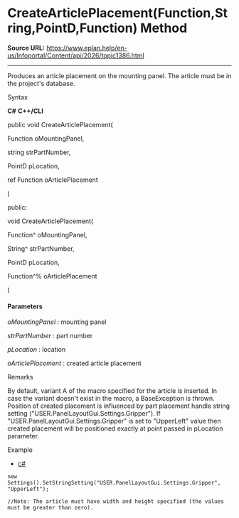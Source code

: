 # CreateArticlePlacement(Function,String,PointD,Function) Method

**Source URL:** https://www.eplan.help/en-us/Infoportal/Content/api/2026/topic1386.html

---

Produces an article placement on the mounting panel. The article must be in the project's database.

Syntax

**C#**
**C++/CLI**


public void CreateArticlePlacement( 

   Function oMountingPanel,

   string strPartNumber,

   PointD pLocation,

   ref Function oArticlePlacement

)

public:

void CreateArticlePlacement( 

   Function^ oMountingPanel,

   String^ strPartNumber,

   PointD pLocation,

   Function^% oArticlePlacement

)


#### Parameters

*oMountingPanel*
:   mounting panel

*strPartNumber*
:   part number

*pLocation*
:   location

*oArticlePlacement*
:   created article placement

Remarks

By default, variant A of the macro specified for the article is inserted. In case the variant doesn't exist in the macro, a BaseException is thrown. Position of created placement is influenced by part placement handle string setting ("USER.PanelLayoutGui.Settings.Gripper"). If "USER.PanelLayoutGui.Settings.Gripper" is set to "UpperLeft" value then created placement will be positioned exactly at point passed in pLocation parameter.

Example

- [c#](#i-tab-content-52c2a05f-4e40-4ab9-abc7-45d6b5d213f0)

```
new Settings().SetStringSetting("USER.PanelLayoutGui.Settings.Gripper", "UpperLeft");

//Note: The article must have width and height specified (the values must be greater than zero).
```
